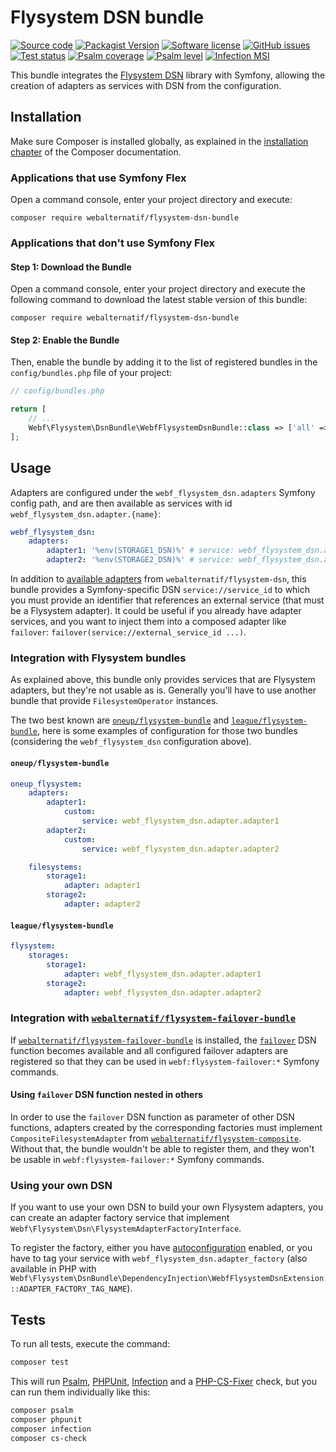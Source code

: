 # Flysystem DSN bundle

[![Source code](https://img.shields.io/badge/source-GitHub-blue)](https://github.com/webalternatif/flysystem-dsn-bundle)
[![Packagist Version](https://img.shields.io/packagist/v/webalternatif/flysystem-dsn-bundle)](https://packagist.org/packages/webalternatif/flysystem-dsn-bundle)
[![Software license](https://img.shields.io/github/license/webalternatif/flysystem-dsn-bundle)](https://github.com/webalternatif/flysystem-dsn-bundle/blob/master/LICENSE)
[![GitHub issues](https://img.shields.io/github/issues/webalternatif/flysystem-dsn-bundle)](https://github.com/webalternatif/flysystem-dsn-bundle/issues) \
[![Test status](https://img.shields.io/github/workflow/status/webalternatif/flysystem-dsn-bundle/test?label=tests)](https://github.com/webalternatif/flysystem-dsn-bundle/actions/workflows/test.yml)
[![Psalm coverage](https://shepherd.dev/github/webalternatif/flysystem-dsn-bundle/coverage.svg)](https://psalm.dev)
[![Psalm level](https://shepherd.dev/github/webalternatif/flysystem-dsn-bundle/level.svg)](https://psalm.dev)
[![Infection MSI](https://badge.stryker-mutator.io/github.com/webalternatif/flysystem-dsn-bundle/master)](https://infection.github.io)

This bundle integrates the [Flysystem DSN][1] library with Symfony, allowing the
creation of adapters as services with DSN from the configuration.

## Installation

Make sure Composer is installed globally, as explained in the
[installation chapter][2] of the Composer documentation.

### Applications that use Symfony Flex

Open a command console, enter your project directory and execute:

```console
composer require webalternatif/flysystem-dsn-bundle
```

### Applications that don't use Symfony Flex

#### Step 1: Download the Bundle

Open a command console, enter your project directory and execute the following
command to download the latest stable version of this bundle:

```console
composer require webalternatif/flysystem-dsn-bundle
```

#### Step 2: Enable the Bundle

Then, enable the bundle by adding it to the list of registered bundles in the
`config/bundles.php` file of your project:

```php
// config/bundles.php

return [
    // ...
    Webf\Flysystem\DsnBundle\WebfFlysystemDsnBundle::class => ['all' => true],
];
```

## Usage

Adapters are configured under the `webf_flysystem_dsn.adapters` Symfony config
path, and are then available as services with id
`webf_flysystem_dsn.adapter.{name}`:

```yaml
webf_flysystem_dsn:
    adapters:
        adapter1: '%env(STORAGE1_DSN)%' # service: webf_flysystem_dsn.adapter.adapter1
        adapter2: '%env(STORAGE2_DSN)%' # service: webf_flysystem_dsn.adapter.adapter2
```

In addition to [available adapters][3] from `webalternatif/flysystem-dsn`, this
bundle provides a Symfony-specific DSN `service://service_id` to which you must
provide an identifier that references an external service (that must be a
Flysystem adapter). It could be useful if you already have adapter services,
and you want to inject them into a composed adapter like `failover`:
`failover(service://external_service_id ...)`.

### Integration with Flysystem bundles

As explained above, this bundle only provides services that are Flysystem
adapters, but they're not usable as is. Generally you'll have to use another
bundle that provide `FilesystemOperator` instances.

The two best known are [`oneup/flysystem-bundle`][4] and
[`league/flysystem-bundle`][5], here is some examples of configuration for those
two bundles (considering the `webf_flysystem_dsn` configuration above).

#### `oneup/flysystem-bundle`

```yaml
oneup_flysystem:
    adapters:
        adapter1:
            custom:
                service: webf_flysystem_dsn.adapter.adapter1
        adapter2:
            custom:
                service: webf_flysystem_dsn.adapter.adapter2

    filesystems:
        storage1:
            adapter: adapter1
        storage2:
            adapter: adapter2
```

#### `league/flysystem-bundle`

```yaml
flysystem:
    storages:
        storage1:
            adapter: webf_flysystem_dsn.adapter.adapter1
        storage2:
            adapter: webf_flysystem_dsn.adapter.adapter2
```

### Integration with [`webalternatif/flysystem-failover-bundle`][6]

If [`webalternatif/flysystem-failover-bundle`][6] is installed, the
[`failover`][7] DSN function becomes available and all configured failover
adapters are registered so that they can be used in `webf:flysystem-failover:*`
Symfony commands.

#### Using `failover` DSN function nested in others

In order to use the `failover` DSN function as parameter of other DSN functions,
adapters created by the corresponding factories must implement
`CompositeFilesystemAdapter` from [`webalternatif/flysystem-composite`][8].
Without that, the bundle wouldn't be able to register them, and they won't be
usable in `webf:flysystem-failover:*` Symfony commands.

### Using your own DSN

If you want to use your own DSN to build your own Flysystem adapters, you can
create an adapter factory service that implement
`Webf\Flysystem\Dsn\FlysystemAdapterFactoryInterface`.

To register the factory, either you have [autoconfiguration][9] enabled, or you
have to tag your service with `webf_flysystem_dsn.adapter_factory` (also
available in PHP with
`Webf\Flysystem\DsnBundle\DependencyInjection\WebfFlysystemDsnExtension::ADAPTER_FACTORY_TAG_NAME`).

## Tests

To run all tests, execute the command:

```bash
composer test
```

This will run [Psalm][10], [PHPUnit][11], [Infection][12] and a [PHP-CS-Fixer][13]
check, but you can run them individually like this:

```bash
composer psalm
composer phpunit
composer infection
composer cs-check
```

[1]: https://github.com/webalternatif/flysystem-dsn
[2]: https://getcomposer.org/doc/00-intro.md
[3]: https://github.com/webalternatif/flysystem-dsn#adapters
[4]: https://github.com/1up-lab/OneupFlysystemBundle
[5]: https://github.com/thephpleague/flysystem-bundle
[6]: https://github.com/webalternatif/flysystem-failover-bundle
[7]: https://github.com/webalternatif/flysystem-dsn#failover
[8]: https://github.com/webalternatif/flysystem-composite
[9]: https://symfony.com/doc/current/service_container.html#the-autoconfigure-option
[10]: https://psalm.dev
[11]: https://phpunit.de
[12]: https://infection.github.io
[13]: https://cs.symfony.com/
